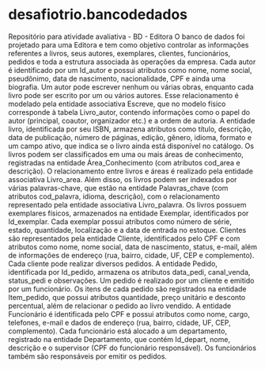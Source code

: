 # desafiotrio.bancodedados
Repositório para atividade avaliativa - BD - Editora
O banco de dados foi projetado para uma Editora e tem como objetivo controlar as informações referentes a livros, seus autores, exemplares, clientes, funcionários, pedidos e toda a estrutura associada às operações da empresa.
Cada autor é identificado por um Id_autor e possui atributos como nome, nome social, pseudônimo, data de nascimento, nacionalidade, CPF e ainda uma biografia. Um autor pode escrever nenhum ou várias obras, enquanto cada livro pode ser escrito por um ou vários autores. Esse relacionamento é modelado pela entidade associativa Escreve, que no modelo físico corresponde à tabela Livro_autor, contendo informações como o papel do autor (principal, coautor, organizador etc.) e a ordem de autoria.
A entidade livro, identificada por seu ISBN, armazena atributos como título, descrição, data de publicação, número de páginas, edição, gênero, idioma, formato e um campo ativo, que indica se o livro ainda está disponível no catálogo. Os livros podem ser classificados em uma ou mais áreas de conhecimento, registradas na entidade Área_Conhecimento (com atributos cod_area e descrição). O relacionamento entre livros e áreas é realizado pela entidade associativa Livro_area. Além disso, os livros podem ser indexados por várias palavras-chave, que estão na entidade Palavras_chave (com atributos cod_palavra, idioma, descrição), com o relacionamento representado pela entidade associativa Livro_palavra.
Os livros possuem exemplares físicos, armazenados na entidade Exemplar, identificados por Id_exemplar. Cada exemplar possui atributos como número de série, estado, quantidade, localização e a data de entrada no estoque.
Clientes são representados pela entidade Cliente, identificados pelo CPF e com atributos como nome, nome social, data de nascimento, status, e-mail, além de informações de endereço (rua, bairro, cidade, UF, CEP e complemento). Cada cliente pode realizar diversos pedidos.
A entidade Pedido, identificada por Id_pedido, armazena os atributos data_pedi, canal_venda, status_pedi e observações. Um pedido é realizado por um cliente e emitido por um funcionário. Os itens de cada pedido são registrados na entidade Item_pedido, que possui atributos quantidade, preço unitário e desconto percentual, além de relacionar o pedido ao livro vendido.
A entidade Funcionário é identificada pelo CPF e possui atributos como nome, cargo, telefones, e-mail e dados de endereço (rua, bairro, cidade, UF, CEP, complemento). Cada funcionário está alocado a um departamento, registrado na entidade Departamento, que contém Id_depart, nome, descrição e o supervisor (CPF do funcionário responsável). Os funcionários também são responsáveis por emitir os pedidos.
